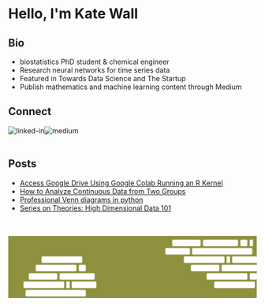 # Hello, I'm Kate Wall

## Bio
- biostatistics PhD student & chemical engineer
- Research neural networks for time series data 
- Featured in Towards Data Science and The Startup 
- Publish mathematics and machine learning content through Medium

## Connect
[<img align="left" alt="linked-in" src="https://img.shields.io/badge/linkedin-%230077B5.svg?&style=for-the-badge&logo=linkedin&logoColor=white" />](https://www.linkedin.com/in/kate-wall/)
[<img align="left" alt="medium" src="https://img.shields.io/badge/medium-%2312100E.svg?&style=for-the-badge&logo=medium&logoColor=white" />](https://k8wall.medium.com/)
<br>
<br>

## Posts
<!-- BLOG-POST-LIST:START -->
- [Access Google Drive Using Google Colab Running an R Kernel](https://towardsdatascience.com/access-google-drive-using-google-colab-running-an-r-kernel-3736db7835?source=rss-dccf6b066551------2)
- [How to Analyze Continuous Data from Two Groups](https://towardsdatascience.com/how-to-analyze-continuous-data-from-two-groups-8d101510790f?source=rss-dccf6b066551------2)
- [Professional Venn diagrams in python](https://towardsdatascience.com/professional-venn-diagrams-in-python-638abfff39cc?source=rss-dccf6b066551------2)
- [Series on Theories: High Dimensional Data 101](https://medium.com/swlh/series-on-theories-high-dimensional-data-101-81cab8e0bea6?source=rss-dccf6b066551------2)
<!-- BLOG-POST-LIST:END -->
<br>
<br>
<img src="https://github.com/katewall/katewall/blob/main/LinkedIn%20Cover.png" alt="banner">
